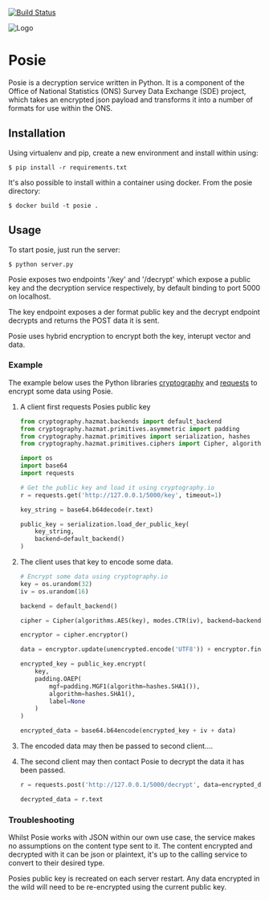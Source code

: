 [![Build Status](https://travis-ci.org/ONSdigital/Posie.svg?branch=master)](https://travis-ci.org/ONSdigital/Posie)

![Logo](http://www.80snostalgia.com/files/fluposie.jpg)

# Posie

Posie is a decryption service written in Python. It is a component of the Office of National Statistics (ONS) Survey Data Exchange (SDE) project, which takes an encrypted json payload and transforms it into a number of formats for use within the ONS.

## Installation

Using virtualenv and pip, create a new environment and install within using:

    $ pip install -r requirements.txt

It's also possible to install within a container using docker. From the posie directory:

    $ docker build -t posie .

## Usage

To start posie, just run the server:

    $ python server.py

Posie exposes two endpoints '/key' and '/decrypt' which expose a public key and the decryption service respectively, by default binding to port 5000 on localhost.

The key endpoint exposes a der format public key and the decrypt endpoint decrypts and returns the POST data it is sent. 

Posie uses hybrid encryption to encrypt both the key, interupt vector and data.

### Example

The example below uses the Python libraries [cryptography](http://cryptography.io) and [requests](https://github.com/kennethreitz/requests) to encrypt some data using Posie.

1. A client first requests Posies public key
    
    ```python
    from cryptography.hazmat.backends import default_backend
    from cryptography.hazmat.primitives.asymmetric import padding
    from cryptography.hazmat.primitives import serialization, hashes
    from cryptography.hazmat.primitives.ciphers import Cipher, algorithms, modes

    import os
    import base64
    import requests

    # Get the public key and load it using cryptography.io
    r = requests.get('http://127.0.0.1/5000/key', timeout=1)

    key_string = base64.b64decode(r.text)

    public_key = serialization.load_der_public_key(
        key_string,
        backend=default_backend()
    )
    ```

2. The client uses that key to encode some data. 
    
    ```python
    # Encrypt some data using cryptography.io
    key = os.urandom(32)
    iv = os.urandom(16)

    backend = default_backend()

    cipher = Cipher(algorithms.AES(key), modes.CTR(iv), backend=backend)

    encryptor = cipher.encryptor()

    data = encryptor.update(unencrypted.encode('UTF8')) + encryptor.finalize()

    encrypted_key = public_key.encrypt(
        key,
        padding.OAEP(
            mgf=padding.MGF1(algorithm=hashes.SHA1()),
            algorithm=hashes.SHA1(),
            label=None
        )
    )

    encrypted_data = base64.b64encode(encrypted_key + iv + data)
    ```

3. The encoded data may then be passed to second client....

4. The second client may then contact Posie to decrypt the data it has been passed.
    
    ```python
    r = requests.post('http://127.0.0.1/5000/decrypt', data=encrypted_data)

    decrypted_data = r.text
    ```

### Troubleshooting

Whilst Posie works with JSON within our own use case, the service makes no assumptions on the content type sent to it. The content encrypted and decrypted with it can be json or plaintext, it's up to the calling service to convert to their desired type.

Posies public key is recreated on each server restart. Any data encrypted in the wild will need to be re-encrypted using the current public key.